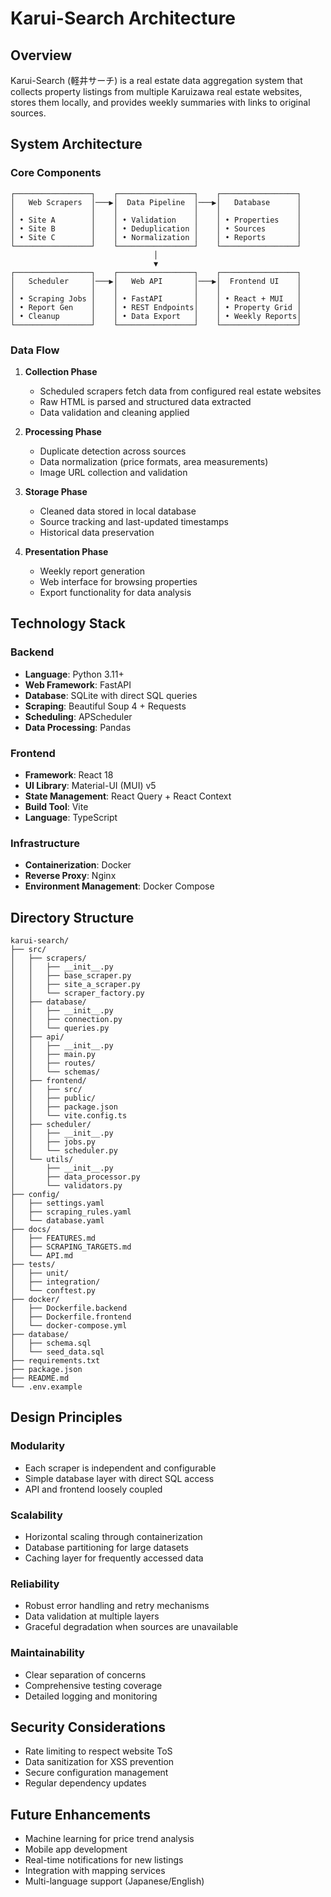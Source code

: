 # Karui-Search Architecture

## Overview
Karui-Search (軽井サーチ) is a real estate data aggregation system that collects property listings from multiple Karuizawa real estate websites, stores them locally, and provides weekly summaries with links to original sources.

## System Architecture

### Core Components

```
┌─────────────────┐    ┌─────────────────┐    ┌─────────────────┐
│   Web Scrapers  │───▶│  Data Pipeline  │───▶│   Database      │
│                 │    │                 │    │                 │
│ • Site A        │    │ • Validation    │    │ • Properties    │
│ • Site B        │    │ • Deduplication │    │ • Sources       │
│ • Site C        │    │ • Normalization │    │ • Reports       │
└─────────────────┘    └─────────────────┘    └─────────────────┘
                                │
                                ▼
┌─────────────────┐    ┌─────────────────┐    ┌─────────────────┐
│   Scheduler     │───▶│   Web API       │───▶│  Frontend UI    │
│                 │    │                 │    │                 │
│ • Scraping Jobs │    │ • FastAPI       │    │ • React + MUI   │
│ • Report Gen    │    │ • REST Endpoints│    │ • Property Grid │
│ • Cleanup       │    │ • Data Export   │    │ • Weekly Reports│
└─────────────────┘    └─────────────────┘    └─────────────────┘
```

### Data Flow

1. **Collection Phase**
   - Scheduled scrapers fetch data from configured real estate websites
   - Raw HTML is parsed and structured data extracted
   - Data validation and cleaning applied

2. **Processing Phase**
   - Duplicate detection across sources
   - Data normalization (price formats, area measurements)
   - Image URL collection and validation

3. **Storage Phase**
   - Cleaned data stored in local database
   - Source tracking and last-updated timestamps
   - Historical data preservation

4. **Presentation Phase**
   - Weekly report generation
   - Web interface for browsing properties
   - Export functionality for data analysis

## Technology Stack

### Backend
- **Language**: Python 3.11+
- **Web Framework**: FastAPI
- **Database**: SQLite with direct SQL queries
- **Scraping**: Beautiful Soup 4 + Requests
- **Scheduling**: APScheduler
- **Data Processing**: Pandas

### Frontend
- **Framework**: React 18
- **UI Library**: Material-UI (MUI) v5
- **State Management**: React Query + React Context
- **Build Tool**: Vite
- **Language**: TypeScript

### Infrastructure
- **Containerization**: Docker
- **Reverse Proxy**: Nginx
- **Environment Management**: Docker Compose

## Directory Structure

```
karui-search/
├── src/
│   ├── scrapers/
│   │   ├── __init__.py
│   │   ├── base_scraper.py
│   │   ├── site_a_scraper.py
│   │   └── scraper_factory.py
│   ├── database/
│   │   ├── __init__.py
│   │   ├── connection.py
│   │   └── queries.py
│   ├── api/
│   │   ├── __init__.py
│   │   ├── main.py
│   │   ├── routes/
│   │   └── schemas/
│   ├── frontend/
│   │   ├── src/
│   │   ├── public/
│   │   ├── package.json
│   │   └── vite.config.ts
│   ├── scheduler/
│   │   ├── __init__.py
│   │   ├── jobs.py
│   │   └── scheduler.py
│   └── utils/
│       ├── __init__.py
│       ├── data_processor.py
│       └── validators.py
├── config/
│   ├── settings.yaml
│   ├── scraping_rules.yaml
│   └── database.yaml
├── docs/
│   ├── FEATURES.md
│   ├── SCRAPING_TARGETS.md
│   └── API.md
├── tests/
│   ├── unit/
│   ├── integration/
│   └── conftest.py
├── docker/
│   ├── Dockerfile.backend
│   ├── Dockerfile.frontend
│   └── docker-compose.yml
├── database/
│   ├── schema.sql
│   └── seed_data.sql
├── requirements.txt
├── package.json
├── README.md
└── .env.example
```

## Design Principles

### Modularity
- Each scraper is independent and configurable
- Simple database layer with direct SQL access
- API and frontend loosely coupled

### Scalability
- Horizontal scaling through containerization
- Database partitioning for large datasets
- Caching layer for frequently accessed data

### Reliability
- Robust error handling and retry mechanisms
- Data validation at multiple layers
- Graceful degradation when sources are unavailable

### Maintainability
- Clear separation of concerns
- Comprehensive testing coverage
- Detailed logging and monitoring

## Security Considerations

- Rate limiting to respect website ToS
- Data sanitization for XSS prevention
- Secure configuration management
- Regular dependency updates

## Future Enhancements

- Machine learning for price trend analysis
- Mobile app development
- Real-time notifications for new listings
- Integration with mapping services
- Multi-language support (Japanese/English)
